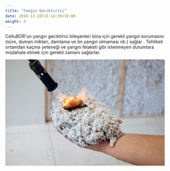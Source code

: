 ```yaml
---
title: "Yangın Geciktirici"
date: 2018-12-28T15:14:39+10:00
weight: 4
---
```


CelluBOR'un yangın geciktirici bileşenleri bina için gerekli yangın korumasını (süre, duman miktarı, damlama ve ön yangın olmaması vb.) sağlar . Tehlikeli ortamdan kaçma yeteneği ve yangın felaketi gibi istenmeyen durumlara müdahale etmek için gerekli zamanı sağlarlar.

![Yangın Geciktirici](/images/services/yangin_geciktirici.jpg)